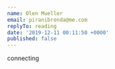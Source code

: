 ```yaml
---
name: Olen Mueller
email: piranibrenda@me.com
replyTo: reading
date: '2019-12-11 00:11:50 +0000'
published: false
---
```


connecting